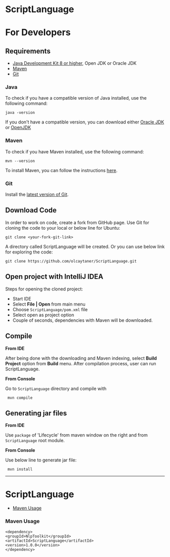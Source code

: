 # ScriptLanguage
For Developers
============

## Requirements

* [Java Development Kit 8 or higher](#java), Open JDK or Oracle JDK
* [Maven](#maven)
* [Git](#git)

### Java 

To check if you have a compatible version of Java installed, use the following command:

    java -version
    
If you don't have a compatible version, you can download either [Oracle JDK](https://www.oracle.com/technetwork/java/javase/downloads/jdk8-downloads-2133151.html) or [OpenJDK](https://openjdk.java.net/install/)    

### Maven
To check if you have Maven installed, use the following command:

    mvn --version
    
To install Maven, you can follow the instructions [here](https://maven.apache.org/install.html).      

### Git

Install the [latest version of Git](https://git-scm.com/book/en/v2/Getting-Started-Installing-Git).

## Download Code

In order to work on code, create a fork from GitHub page. 
Use Git for cloning the code to your local or below line for Ubuntu:

	git clone <your-fork-git-link>

A directory called ScriptLanguage will be created. Or you can use below link for exploring the code:

	git clone https://github.com/olcaytaner/ScriptLanguage.git

## Open project with IntelliJ IDEA

Steps for opening the cloned project:

* Start IDE
* Select **File | Open** from main menu
* Choose `ScriptLanguage/pom.xml` file
* Select open as project option
* Couple of seconds, dependencies with Maven will be downloaded. 


## Compile

**From IDE**

After being done with the downloading and Maven indexing, select **Build Project** option from **Build** menu. After compilation process, user can run ScriptLanguage.

**From Console**

Go to `ScriptLanguage` directory and compile with 

     mvn compile 

## Generating jar files

**From IDE**

Use `package` of 'Lifecycle' from maven window on the right and from `ScriptLanguage` root module.

**From Console**

Use below line to generate jar file:

     mvn install



------------------------------------------------

ScriptLanguage
============
+ [Maven Usage](#maven-usage)


### Maven Usage

	<dependency>
  	<groupId>NlpToolkit</groupId>
  	<artifactId>ScriptLanguage</artifactId>
  	<version>1.0.0</version>
	</dependency>
